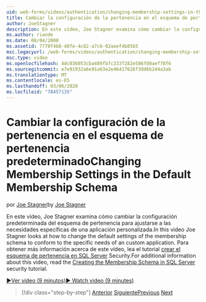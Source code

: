 ```yaml
---
uid: web-forms/videos/authentication/changing-membership-settings-in-the-default-membership-schema
title: Cambiar la configuración de la pertenencia en el esquema de pertenencia predeterminado | Microsoft Docs
author: JoeStagner
description: En este vídeo, Joe Stagner examina cómo cambiar la configuración predeterminada del esquema de pertenencia para ajustarse a las necesidades específicas de una aplicación personalizada. Para...
ms.author: riande
ms.date: 08/04/2008
ms.assetid: 7770f4b8-48fe-4c82-a7c6-02aeef4b85b5
msc.legacyurl: /web-forms/videos/authentication/changing-membership-settings-in-the-default-membership-schema
msc.type: video
ms.openlocfilehash: 4dc036053cba489fbfc233f282e506f80aef78f6
ms.sourcegitcommit: e7e91932a6e91a63e2e46417626f39d6b244a3ab
ms.translationtype: MT
ms.contentlocale: es-ES
ms.lasthandoff: 03/06/2020
ms.locfileid: "78457135"
---
```

# <a name="changing-membership-settings-in-the-default-membership-schema"></a><span data-ttu-id="2b434-104">Cambiar la configuración de la pertenencia en el esquema de pertenencia predeterminado</span><span class="sxs-lookup"><span data-stu-id="2b434-104">Changing Membership Settings in the Default Membership Schema</span></span>

<span data-ttu-id="2b434-105">por [Joe Stagner](https://github.com/JoeStagner)</span><span class="sxs-lookup"><span data-stu-id="2b434-105">by [Joe Stagner](https://github.com/JoeStagner)</span></span>

<span data-ttu-id="2b434-106">En este vídeo, Joe Stagner examina cómo cambiar la configuración predeterminada del esquema de pertenencia para ajustarse a las necesidades específicas de una aplicación personalizada.</span><span class="sxs-lookup"><span data-stu-id="2b434-106">In this video Joe Stagner looks at how to change the default settings of the membership schema to conform to the specific needs of an custom application.</span></span> <span data-ttu-id="2b434-107">Para obtener más información acerca de este vídeo, lea el tutorial [crear el esquema de pertenencia en SQL Server](../../overview/older-versions-security/membership/creating-the-membership-schema-in-sql-server-vb.md) Security.</span><span class="sxs-lookup"><span data-stu-id="2b434-107">For additional information about this video, read the [Creating the Membership Schema in SQL Server](../../overview/older-versions-security/membership/creating-the-membership-schema-in-sql-server-vb.md) security tutorial.</span></span>

[<span data-ttu-id="2b434-108">&#9654;Ver vídeo (9 minutos)</span><span class="sxs-lookup"><span data-stu-id="2b434-108">&#9654; Watch video (9 minutes)</span></span>](https://channel9.msdn.com/Blogs/ASP-NET-Site-Videos/changing-membership-settings-in-the-default-membership-schema)

> [!div class="step-by-step"]
> <span data-ttu-id="2b434-109">[Anterior](configuring-sql-to-work-with-membership-schemas.md)
> [Siguiente](creating-user-accounts-with-the-create-user-wizard.md)</span><span class="sxs-lookup"><span data-stu-id="2b434-109">[Previous](configuring-sql-to-work-with-membership-schemas.md)
[Next](creating-user-accounts-with-the-create-user-wizard.md)</span></span>
